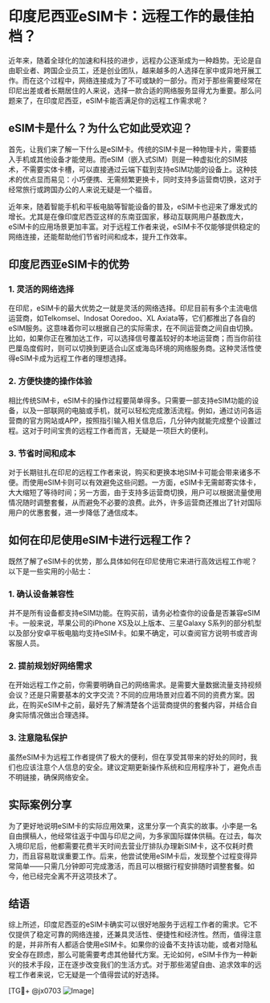 # 印度尼西亚eSIM卡：远程工作的最佳拍档？

近年来，随着全球化的加速和科技的进步，远程办公逐渐成为一种趋势。无论是自由职业者、跨国企业员工，还是创业团队，越来越多的人选择在家中或异地开展工作。而在这个过程中，网络连接成为了不可或缺的一部分。而对于那些需要经常在印尼出差或者长期居住的人来说，选择一款合适的网络服务显得尤为重要。那么问题来了，在印度尼西亚，eSIM卡能否满足你的远程工作需求呢？

## eSIM卡是什么？为什么它如此受欢迎？

首先，让我们来了解一下什么是eSIM卡。传统的SIM卡是一种物理卡片，需要插入手机或其他设备才能使用。而eSIM（嵌入式SIM）则是一种虚拟化的SIM技术，不需要实体卡槽，可以直接通过云端下载到支持eSIM功能的设备上。这种技术的优点显而易见：小巧便携、无需频繁更换卡，同时支持多运营商切换，这对于经常旅行或跨国办公的人来说无疑是一个福音。

近年来，随着智能手机和平板电脑等智能设备的普及，eSIM卡也迎来了爆发式的增长。尤其是在像印度尼西亚这样的东南亚国家，移动互联网用户基数庞大，eSIM卡的应用场景更加丰富。对于远程工作者来说，eSIM卡不仅能够提供稳定的网络连接，还能帮助他们节省时间和成本，提升工作效率。

## 印度尼西亚eSIM卡的优势

### 1. 灵活的网络选择
在印尼，eSIM卡的最大优势之一就是灵活的网络选择。印尼目前有多个主流电信运营商，如Telkomsel、Indosat Ooredoo、XL Axiata等，它们都推出了各自的eSIM服务。这意味着你可以根据自己的实际需求，在不同运营商之间自由切换。比如，如果你正在雅加达工作，可以选择信号覆盖较好的本地运营商；而当你前往巴厘岛度假时，则可以切换到更适合山区或海岛环境的网络服务商。这种灵活性使得eSIM卡成为远程工作者的理想选择。

### 2. 方便快捷的操作体验
相比传统SIM卡，eSIM卡的操作过程要简单得多。只需要一部支持eSIM功能的设备，以及一部联网的电脑或手机，就可以轻松完成激活流程。例如，通过访问各运营商的官方网站或APP，按照指引输入相关信息后，几分钟内就能完成整个设置过程。这对于时间宝贵的远程工作者而言，无疑是一项巨大的便利。

### 3. 节省时间和成本
对于长期驻扎在印尼的远程工作者来说，购买和更换本地SIM卡可能会带来诸多不便。而使用eSIM卡则可以有效避免这些问题。一方面，eSIM卡无需邮寄实体卡，大大缩短了等待时间；另一方面，由于支持多运营商切换，用户可以根据流量使用情况随时调整套餐，从而避免不必要的浪费。此外，许多运营商还推出了针对国际用户的优惠套餐，进一步降低了通信成本。

## 如何在印尼使用eSIM卡进行远程工作？

既然了解了eSIM卡的优势，那么具体如何在印尼使用它来进行高效远程工作呢？以下是一些实用的小贴士：

### 1. 确认设备兼容性
并不是所有设备都支持eSIM功能。在购买前，请务必检查你的设备是否兼容eSIM卡。一般来说，苹果公司的iPhone XS及以上版本、三星Galaxy S系列的部分机型以及部分安卓平板电脑均支持eSIM卡。如果不确定，可以查阅官方说明书或咨询客服人员。

### 2. 提前规划好网络需求
在开始远程工作之前，你需要明确自己的网络需求。是需要大量数据流量支持视频会议？还是只需要基本的文字交流？不同的应用场景对应着不同的资费方案。因此，在购买eSIM卡之前，最好先了解清楚各个运营商提供的套餐内容，并结合自身实际情况做出合理选择。

### 3. 注意隐私保护
虽然eSIM卡为远程工作者提供了极大的便利，但在享受其带来的好处的同时，我们也应该注意个人信息的安全。建议定期更新操作系统和应用程序补丁，避免点击不明链接，确保网络安全。

## 实际案例分享

为了更好地说明eSIM卡的实际应用效果，这里分享一个真实的故事。小李是一名自由撰稿人，他经常往返于中国与印尼之间，为多家国际媒体供稿。在过去，每次入境印尼后，他都需要花费半天时间去营业厅排队办理新SIM卡，这不仅耗时费力，而且容易耽误重要工作。后来，他尝试使用eSIM卡后，发现整个过程变得异常简单——只需几分钟即可完成激活，而且可以根据行程安排随时调整套餐。如今，他已经完全离不开这项技术了。

## 结语

综上所述，印度尼西亚的eSIM卡确实可以很好地服务于远程工作者的需求。它不仅提供了稳定可靠的网络连接，还兼具灵活性、便捷性和经济性。然而，值得注意的是，并非所有人都适合使用eSIM卡。如果你的设备不支持该功能，或者对隐私安全存在顾虑，那么可能需要考虑其他替代方案。无论如何，eSIM卡作为一种新兴的技术手段，正在逐步改变我们的生活方式。对于那些渴望自由、追求效率的远程工作者来说，它无疑是一个值得尝试的好选择。

[TG💪+ @jx0703 ![Image](https://github.com/user-attachments/assets/dbca1d08-cadb-493c-b0ec-ad6f7a83f270)]